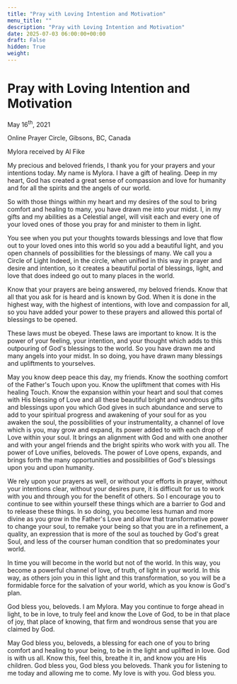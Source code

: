 ```yaml
---
title: "Pray with Loving Intention and Motivation"
menu_title: ""
description: "Pray with Loving Intention and Motivation"
date: 2025-07-03 06:00:00+00:00
draft: False
hidden: True
weight:
---
```

# Pray with Loving Intention and Motivation

May 16<sup>th</sup>, 2021

Online Prayer Circle, Gibsons, BC, Canada

Mylora received by Al Fike

My precious and beloved friends, I thank you for your prayers and your intentions today. My name is Mylora. I have a gift of healing. Deep in my heart, God has created a great sense of compassion and love for humanity and for all the spirits and the angels of our world.

So with those things within my heart and my desires of the soul to bring comfort and healing to many, you have drawn me into your midst. I, in my gifts and my abilities as a Celestial angel, will visit each and every one of your loved ones of those you pray for and minister to them in light.

You see when you put your thoughts towards blessings and love that flow out to your loved ones into this world so you add a beautiful light, and you open channels of possibilities for the blessings of many. We call you a Circle of Light Indeed, in the circle, when unified in this way in prayer and desire and intention, so it creates a beautiful portal of blessings, light, and love that does indeed go out to many places in the world.

Know that your prayers are being answered, my beloved friends. Know that all that you ask for is heard and is known by God. When it is done in the highest way, with the highest of intentions, with love and compassion for all, so you have added your power to these prayers and allowed this portal of blessings to be opened.

These laws must be obeyed. These laws are important to know. It is the power of your feeling, your intention, and your thought which adds to this outpouring of God's blessings to the world.  So you have drawn me and many angels into your midst. In so doing, you have drawn many blessings and upliftments to yourselves.

May you know deep peace this day, my friends. Know the soothing comfort of the Father's Touch upon you. Know the upliftment that comes with His healing Touch.  Know the expansion within your heart and soul that comes with His blessing of Love and all these beautiful bright and wondrous gifts and blessings upon you which God gives in such abundance and serve to add to your spiritual progress and awakening of your soul for as you awaken the soul, the possibilities of your instrumentality, a channel of love which is you, may grow and expand, its power added to with each drop of Love within your soul. It brings an alignment with God and with one another and with your angel friends and the bright spirits who work with you all. The power of Love unifies, beloveds. The power of Love opens, expands, and brings forth the many opportunities and possibilities of God's blessings upon you and upon humanity.

We rely upon your prayers as well, or without your efforts in prayer, without your intentions clear, without your desires pure, it is difficult for us to work with you and through you for the benefit of others. So I encourage you to continue to see within yourself these things which are a barrier to God and to release these things. In so doing, you become less human and more divine as you grow in the Father's Love and allow that transformative power to change your soul, to remake your being so that you are in a refinement, a quality, an expression that is more of the soul as touched by God's great Soul, and less of the courser human condition that so predominates your world.

In time you will become in the world but not of the world. In this way, you become a powerful channel of love, of truth, of light in your world. In this way, as others join you in this light and this transformation, so you will be a formidable force for the salvation of your world, which as you know is God's plan.

God bless you, beloveds. I am Mylora. May you continue to forge ahead in light, to be in love, to truly feel and know the Love of God, to be in that place of joy, that place of knowing, that firm and wondrous sense that you are claimed by God.

May God bless you, beloveds, a blessing for each one of you to bring comfort and healing to your being, to be in the light and uplifted in love. God is with us all. Know this, feel this, breathe it in, and know you are His children. God bless you, God bless you beloveds. Thank you for listening to me today and allowing me to come. My love is with you. God bless you.
